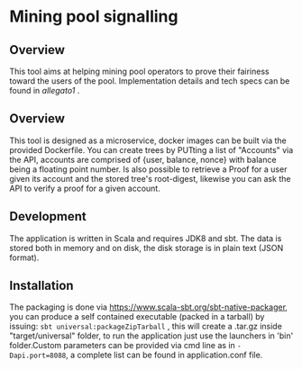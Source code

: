 # Mining pool signalling

## Overview
This tool aims at helping mining pool operators to prove their fairiness toward the users of the pool. 
Implementation details and tech specs can be found in _allegato1_ . 

## Overview
This tool is designed as a microservice, docker images can be built via the provided Dockerfile. 
You can create trees by PUTting a list of "Accounts" via the API, accounts are comprised of {user, balance, nonce} 
with balance being a floating point number. Is also possible to retrieve a Proof for a user given its account 
and the stored tree's root-digest, likewise you can ask the API to verify a proof for a given account.

## Development

The application is written in Scala and requires JDK8 and sbt. The data is stored both in memory and on disk,
the disk storage is in plain text (JSON format). 


## Installation

The packaging is done via <https://www.scala-sbt.org/sbt-native-packager>, you can produce a self contained executable (packed in a tarball)
by issuing: `sbt universal:packageZipTarball` , this will create a .tar.gz inside "target/universal" folder, to run the 
application just use the launchers in 'bin' folder.Custom parameters can be provided via cmd line as in `-Dapi.port=8088`, a complete list can be found in application.conf file.
